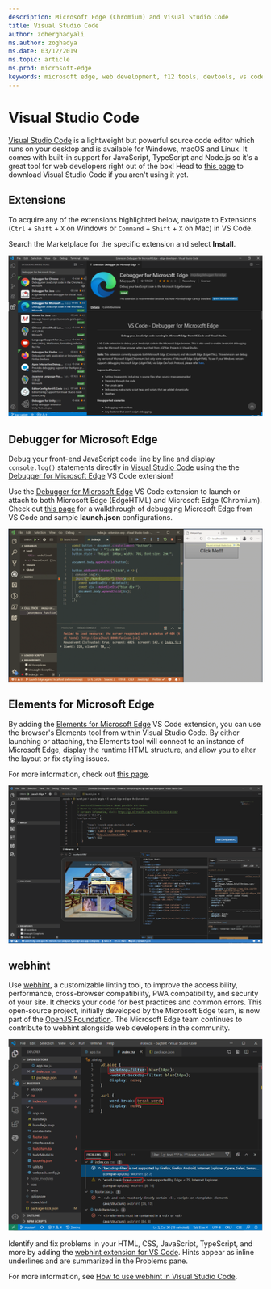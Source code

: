 ```yaml
---
description: Microsoft Edge (Chromium) and Visual Studio Code
title: Visual Studio Code
author: zoherghadyali
ms.author: zoghadya
ms.date: 03/12/2019
ms.topic: article
ms.prod: microsoft-edge
keywords: microsoft edge, web development, f12 tools, devtools, vs code, visual studio code, debugger, webhint
---
```


# Visual Studio Code

[Visual Studio Code](https://code.visualstudio.com/Docs) is a lightweight but powerful source code editor which runs on your desktop and is available for Windows, macOS and Linux. It comes with built-in support for JavaScript, TypeScript and Node.js so it's a great tool for web developers right out of the box! Head to [this page](https://code.visualstudio.com/) to download Visual Studio Code if you aren't using it yet.

## Extensions

<!-- We want to put something like the tiles for extensions VS Code uses on this page https://code.visualstudio.com/Docs#top-extensions but I don't think this is a markdown page. I think it's a web page. I couldn't find anything in https://github.com/Microsoft/vscode-docs that looks like this page. In the meantime, here's what I've come up with: -->

To acquire any of the extensions highlighted below, navigate to Extensions (`Ctrl` + `Shift` + `X` on Windows or `Command` + `Shift` + `X` on Mac) in VS Code.

Search the Marketplace for the specific extension and select **Install**.

![Installing the Debugger for Microsoft Edge VS Code extension](./media/vscode-debugger-install.png)

## Debugger for Microsoft Edge

Debug your front-end JavaScript code line by line and display `console.log()` statements directly in [Visual Studio Code](https://code.visualstudio.com/) using the the [Debugger for Microsoft Edge](https://marketplace.visualstudio.com/items?itemName=msjsdiag.debugger-for-edge) VS Code extension!

Use the [Debugger for Microsoft Edge](https://marketplace.visualstudio.com/items?itemName=msjsdiag.debugger-for-edge) VS Code extension to launch or attach to both Microsoft Edge (EdgeHTML) and Microsoft Edge (Chromium). Check out [this page](./debugger-for-edge.md) for a walkthrough of debugging Microsoft Edge from VS Code and sample **launch.json** configurations.

![Debugger for Edge VS Code extension in action](./media/debugger-for-edge.png)

## Elements for Microsoft Edge

By adding the [Elements for Microsoft Edge](https://marketplace.visualstudio.com/items?itemName=ms-edgedevtools.vscode-edge-devtools) VS Code extension, you can use the browser's Elements tool from within Visual Studio Code. By either launching or attaching, the Elements tool will connect to an instance of Microsoft Edge, display the runtime HTML structure, and allow you to alter the layout or fix styling issues.

For more information, check out [this page](./elements-for-edge.md).

![Elements for Edge VS Code extension in action](./media/elements-for-edge.png)

## webhint

Use [webhint](https://webhint.io), a customizable linting tool, to improve the accessibility, performance, cross-browser compatibility, PWA compatibility, and security of your site. It checks your code for best practices and common errors. This open-source project, initially developed by the Microsoft Edge team, is now part of the [OpenJS Foundation](https://openjsf.org/). The Microsoft Edge team continues to contribute to webhint alongside web developers in the community.

![Screenshot of webhint VS Code extension](./media/webhint-extension.png)

Identify and fix problems in your HTML, CSS, JavaScript, TypeScript, and more by adding the [webhint extension for VS Code](https://marketplace.visualstudio.com/items?itemName=webhint.vscode-webhint). Hints appear as inline underlines and are summarized in the Problems pane.

For more information, see [How to use webhint in Visual Studio Code](./webhint.md).

